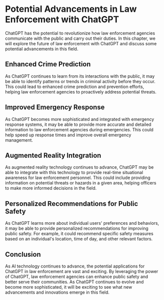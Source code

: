 Potential Advancements in Law Enforcement with ChatGPT
=========================================================================================================

ChatGPT has the potential to revolutionize how law enforcement agencies communicate with the public and carry out their duties. In this chapter, we will explore the future of law enforcement with ChatGPT and discuss some potential advancements in this field.

Enhanced Crime Prediction
-------------------------

As ChatGPT continues to learn from its interactions with the public, it may be able to identify patterns or trends in criminal activity before they occur. This could lead to enhanced crime prediction and prevention efforts, helping law enforcement agencies to proactively address potential threats.

Improved Emergency Response
---------------------------

As ChatGPT becomes more sophisticated and integrated with emergency response systems, it may be able to provide more accurate and detailed information to law enforcement agencies during emergencies. This could help speed up response times and improve overall emergency management.

Augmented Reality Integration
-----------------------------

As augmented reality technology continues to advance, ChatGPT may be able to integrate with this technology to provide real-time situational awareness for law enforcement personnel. This could include providing information on potential threats or hazards in a given area, helping officers to make more informed decisions in the field.

Personalized Recommendations for Public Safety
----------------------------------------------

As ChatGPT learns more about individual users' preferences and behaviors, it may be able to provide personalized recommendations for improving public safety. For example, it could recommend specific safety measures based on an individual's location, time of day, and other relevant factors.

Conclusion
----------

As AI technology continues to advance, the potential applications for ChatGPT in law enforcement are vast and exciting. By leveraging the power of ChatGPT, law enforcement agencies can enhance public safety and better serve their communities. As ChatGPT continues to evolve and become more sophisticated, it will be exciting to see what new advancements and innovations emerge in this field.
